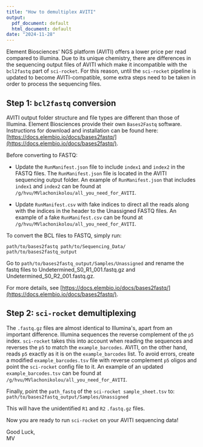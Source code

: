```yaml
---
title: "How to demultiplex AVITI"
output:
  pdf_document: default
  html_document: default
date: "2024-11-28"
---
```


Element Biosciences' NGS platform (AVITI) offers a lower price per read compared to illumina. Due to its unique chemistry, there are differences in the sequencing output files of AVITI which make it incompatible with the `bcl2fastq` part of `sci-rocket`. For this reason, until the `sci-rocket` pipeline is updated to become AVITI-compatible, some extra steps need to be taken in order to process the sequencing files. 

## Step 1: `bcl2fastq` conversion 

AVITI output folder structure and file types are different than those of Illumina. Element Biosciences provide their own `Bases2Fastq` software. Instructions for download and installation can be found here: [https://docs.elembio.io/docs/bases2fastq/](https://docs.elembio.io/docs/bases2fastq/). 

Before converting to FASTQ:

- Update the `RunManifest.json` file to include `index1` and `index2` in the FASTQ files. The `RunManifest.json` file is located in the AVITI sequencing output folder. An example of `RunManifest.json` that includes `index1` and `index2` can be found at   
`/g/hvu/MVlachonikolou/all_you_need_for_AVITI`. 

- Update `RunManifest.csv` with fake indices to direct all the reads along with the indices in the header to the Unassigned FASTQ files. An example of a fake `RunManifest.csv` can be found at  
`/g/hvu/MVlachonikolou/all_you_need_for_AVITI`. 

To convert the BCL files to FASTQ, simply run:

```{bash, eval = FALSE}
path/to/bases2fastq path/to/Sequencing_Data/ path/to/bases2fastq_output
```

Go to `path/to/bases2fastq_output/Samples/Unassigned` and rename the fastq files to Undetermined_S0_R1_001.fastq.gz and Undetermined_S0_R2_001.fastq.gz. 


For more details, see [https://docs.elembio.io/docs/bases2fastq/](https://docs.elembio.io/docs/bases2fastq/).



## Step 2: `sci-rocket` demultiplexing 

The `.fastq.gz` files are almost identical to Illumina's, apart from an important difference. Illumina sequences the reverse complement of the `p5` index. `sci-rocket` takes this into account when reading the sequences and reverses the `p5` to match the `example_barcodes`. AVITI, on the other hand, reads `p5` exactly as it is on the `example_barcodes` list. To avoid errors, create a modified `example_barcodes.tsv` file with reverse complement `p5` oligos and point the `sci-rocket` config file to it. An example of an updated `example_barcodes.tsv` can be found at  
`/g/hvu/MVlachonikolou/all_you_need_for_AVITI`. 

Finally, point the `path_fastq` of the `sci-rocket sample_sheet.tsv` to:   
`path/to/bases2fastq_output/Samples/Unassigned`

This will have the unidentified `R1` and `R2` `.fastq.gz` files.

Now you are ready to run `sci-rocket` on your AVITI sequencing data!

Good Luck,  
MV

